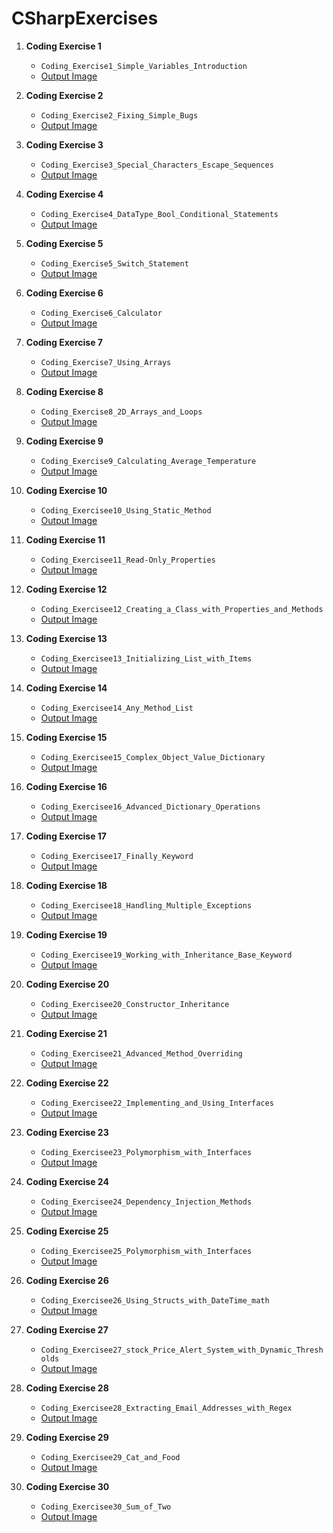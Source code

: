 # CSharpExercises

1. **Coding Exercise 1**  
   - `Coding_Exercise1_Simple_Variables_Introduction`  
   - [Output Image](https://github.com/AbhishekSCCTech/CSharp_All_Coding_Exercises/blob/master/Coding_Exercise1_Simple_Variables_Introduction/Coding_Exercise1_Output.JPG)

2. **Coding Exercise 2**  
   - `Coding_Exercise2_Fixing_Simple_Bugs`  
   - [Output Image](https://github.com/AbhishekSCCTech/CSharp_All_Coding_Exercises/blob/master/Coding_Exercise2_Fixing_Simple_Bugs/Coding_Exercise2_Output.JPG)

3. **Coding Exercise 3**  
   - `Coding_Exercise3_Special_Characters_Escape_Sequences`  
   - [Output Image](https://github.com/AbhishekSCCTech/CSharp_All_Coding_Exercises/blob/master/Coding_Exercise3_Special_Characters_Escape_Sequences/Coding_Exercise3_Output.JPG)

4. **Coding Exercise 4**  
   - `Coding_Exercise4_DataType_Bool_Conditional_Statements`  
   - [Output Image](https://github.com/AbhishekSCCTech/CSharp_All_Coding_Exercises/blob/master/Coding_Exercise4_DataType_Bool_Conditional_Statements/Coding_Exercise4_Output.JPG)

5. **Coding Exercise 5**  
   - `Coding_Exercise5_Switch_Statement`  
   - [Output Image](https://github.com/AbhishekSCCTech/CSharp_All_Coding_Exercises/blob/master/Coding_Exercise5_%20Switch_Statement/Coding_Exercise5_%20Output.JPG)

6. **Coding Exercise 6**  
   - `Coding_Exercise6_Calculator`  
   - [Output Image](https://github.com/AbhishekSCCTech/CSharp_All_Coding_Exercises/blob/master/Coding_Exercise6_Calculator/Coding_Exercise6_Output.JPG)

7. **Coding Exercise 7**  
   - `Coding_Exercise7_Using_Arrays`  
   - [Output Image](https://github.com/AbhishekSCCTech/CSharp_All_Coding_Exercises/blob/master/Coding_Exercise7_Using_Arrays/Coding_Exercise7_Output.JPG)

8. **Coding Exercise 8**  
   - `Coding_Exercise8_2D_Arrays_and_Loops`  
   - [Output Image](https://github.com/AbhishekSCCTech/CSharp_All_Coding_Exercises/blob/master/Coding_Exercise8_2D_Arrays_and_Loops/Coding_Exercise8_Output.JPG)

9. **Coding Exercise 9**  
   - `Coding_Exercise9_Calculating_Average_Temperature`  
   - [Output Image](https://github.com/AbhishekSCCTech/CSharp_All_Coding_Exercises/blob/master/Coding_Exercise9_Calculating_Average_Temperature/Coding_Exercise9_Output.JPG)

10. **Coding Exercise 10**  
    - `Coding_Exercisee10_Using_Static_Method`  
    - [Output Image](https://github.com/AbhishekSCCTech/CSharp_All_Coding_Exercises/blob/master/Coding_Exercisee10_Using_Static_Method/Coding_Exercisee10_Output.JPG)

11. **Coding Exercise 11**  
    - `Coding_Exercisee11_Read-Only_Properties`  
    - [Output Image](https://github.com/AbhishekSCCTech/CSharp_All_Coding_Exercises/blob/master/Coding_Exercisee11_Read-Only_Properties/Coding_Exercisee11_Output.JPG)

12. **Coding Exercise 12**  
    - `Coding_Exercisee12_Creating_a_Class_with_Properties_and_Methods`  
    - [Output Image](https://github.com/AbhishekSCCTech/CSharp_All_Coding_Exercises/blob/master/Coding_Exercisee12_Creating_a_Class_with_Properties_and_Methods/Coding_Exercisee12_Output.JPG)

13. **Coding Exercise 13**  
    - `Coding_Exercisee13_Initializing_List_with_Items`  
    - [Output Image](https://github.com/AbhishekSCCTech/CSharp_All_Coding_Exercises/blob/master/Coding_Exercisee13_Initializing_List_with_Items/Coding_Exercisee13_Output.JPG)

14. **Coding Exercise 14**  
    - `Coding_Exercisee14_Any_Method_List`  
    - [Output Image](https://github.com/AbhishekSCCTech/CSharp_All_Coding_Exercises/blob/master/Coding_Exercisee14_%20Any_Method_List/Coding_Exercisee14_%20Output.JPG)

15. **Coding Exercise 15**  
    - `Coding_Exercisee15_Complex_Object_Value_Dictionary`  
    - [Output Image](https://github.com/AbhishekSCCTech/CSharp_All_Coding_Exercises/blob/master/Coding_Exercisee15_Complex_Object_Value_Dictionary/Coding_Exercisee15_Output.JPG)

16. **Coding Exercise 16**  
    - `Coding_Exercisee16_Advanced_Dictionary_Operations`  
    - [Output Image](https://github.com/AbhishekSCCTech/CSharp_All_Coding_Exercises/blob/master/Coding_Exercisee16_Advanced_Dictionary_Operations/Coding_Exercisee16_Output.JPG)

17. **Coding Exercise 17**  
    - `Coding_Exercisee17_Finally_Keyword`  
    - [Output Image](https://github.com/AbhishekSCCTech/CSharp_All_Coding_Exercises/blob/master/Coding_Exercisee17_Finally_Keyword/Coding_Exercisee17_Output.JPG)

18. **Coding Exercise 18**  
    - `Coding_Exercisee18_Handling_Multiple_Exceptions`  
    - [Output Image](https://github.com/AbhishekSCCTech/CSharp_All_Coding_Exercises/blob/master/Coding_Exercisee18_Handling_Multiple_Exceptions/Coding_Exercisee18_Output.JPG)

19. **Coding Exercise 19**  
    - `Coding_Exercisee19_Working_with_Inheritance_Base_Keyword`  
    - [Output Image](https://github.com/AbhishekSCCTech/CSharp_All_Coding_Exercises/blob/master/Coding_Exercisee19_Working_with_Inheritance_Base_Keyword/Coding_Exercisee19_Output.JPG)

20. **Coding Exercise 20**  
    - `Coding_Exercisee20_Constructor_Inheritance`  
    - [Output Image](https://github.com/AbhishekSCCTech/CSharp_All_Coding_Exercises/blob/master/Coding_Exercisee20_Constructor_Inheritance/Coding_Exercisee20_Output.JPG)

21. **Coding Exercise 21**  
    - `Coding_Exercisee21_Advanced_Method_Overriding`  
    - [Output Image](https://github.com/AbhishekSCCTech/CSharp_All_Coding_Exercises/blob/master/Coding_Exercisee21_Advanced_Method_Overriding/Coding_Exercisee21_Output.JPG)

22. **Coding Exercise 22**  
    - `Coding_Exercisee22_Implementing_and_Using_Interfaces`  
    - [Output Image](https://github.com/AbhishekSCCTech/CSharp_All_Coding_Exercises/blob/master/Coding_Exercisee22_Implementing_and_Using_Interfaces/Coding_Exercisee22_Output.JPG)

23. **Coding Exercise 23**  
    - `Coding_Exercisee23_Polymorphism_with_Interfaces`  
    - [Output Image](https://github.com/AbhishekSCCTech/CSharp_All_Coding_Exercises/blob/master/Coding_Exercisee23_Polymorphism_with_Interfaces/Coding_Exercisee23_Output.JPG)

24. **Coding Exercise 24**  
    - `Coding_Exercisee24_Dependency_Injection_Methods`  
    - [Output Image](https://github.com/AbhishekSCCTech/CSharp_All_Coding_Exercises/blob/master/Coding_Exercisee24_Dependency_Injection_Methods/Coding_Exercisee24_Output.JPG)

25. **Coding Exercise 25**  
    - `Coding_Exercisee25_Polymorphism_with_Interfaces`  
    - [Output Image](https://github.com/AbhishekSCCTech/CSharp_All_Coding_Exercises/blob/master/Coding_Exercisee25_Polymorphism_with_Interfaces/Coding_Exercisee25_Output.JPG)

26. **Coding Exercise 26**  
    - `Coding_Exercisee26_Using_Structs_with_DateTime_math`  
    - [Output Image](https://github.com/AbhishekSCCTech/CSharp_All_Coding_Exercises/blob/master/Coding_Exercisee26_Using_Structs_with_DateTime_math/Coding_Exercisee26_Outputt.JPG)

27. **Coding Exercise 27**  
    - `Coding_Exercisee27_stock_Price_Alert_System_with_Dynamic_Thresholds`  
    - [Output Image](https://github.com/AbhishekSCCTech/CSharp_All_Coding_Exercises/blob/master/Coding_Exercisee27_stock_Price_Alert_System_with%20_Dynamic_Thresholds/Coding_Exercisee27_Output.JPG)

28. **Coding Exercise 28**  
    - `Coding_Exercisee28_Extracting_Email_Addresses_with_Regex`  
    - [Output Image](https://github.com/AbhishekSCCTech/CSharp_All_Coding_Exercises/blob/master/Coding_Exercisee28_%20Extracting_Email_Addresses_with_Regex/Coding_Exercisee28_%20Output.JPG)

29. **Coding Exercise 29**  
    - `Coding_Exercisee29_Cat_and_Food`  
    - [Output Image](https://github.com/AbhishekSCCTech/CSharp_All_Coding_Exercises/blob/master/Coding_Exercisee29_Cat_and_Food/Coding_Exercisee29_Output.JPG)

30. **Coding Exercise 30**  
    - `Coding_Exercisee30_Sum_of_Two`  
    - [Output Image](https://github.com/AbhishekSCCTech/CSharp_All_Coding_Exercises/blob/master/Coding_Exercisee30_Sum_of_Two/Coding_Exercisee30_Output.JPG)
